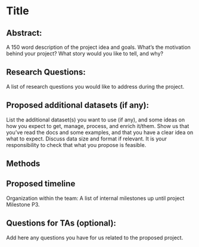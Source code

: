 # Title
## Abstract: 
A 150 word description of the project idea and goals. What’s the motivation behind your project? What story would you like to tell, and why?

## Research Questions:
A list of research questions you would like to address during the project.

## Proposed additional datasets (if any):
List the additional dataset(s) you want to use (if any), and some ideas on how you expect to get, manage, process, and enrich it/them. Show us that you’ve read the docs and some examples, and that you have a clear idea on what to expect. Discuss data size and format if relevant. It is your responsibility to check that what you propose is feasible.

## Methods

## Proposed timeline
Organization within the team: A list of internal milestones up until project Milestone P3.

## Questions for TAs (optional): 
Add here any questions you have for us related to the proposed project.
